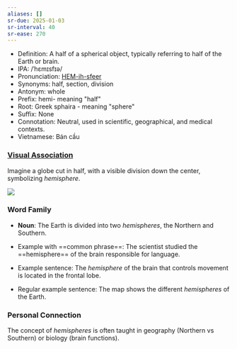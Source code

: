 ```yaml
---
aliases: []
sr-due: 2025-01-03
sr-interval: 40
sr-ease: 270
---
```

- Definition: A half of a spherical object, typically referring to half of the Earth or brain.
- IPA: /ˈhɛmɪsfɪə/
- Pronunciation: [HEM-ih-sfeer](https://www.google.com/search?q=how+to+pronounce+hemisphere)
- Synonyms: half, section, division
- Antonym: whole
- Prefix: hemi- meaning "half"
- Root: Greek sphaira - meaning "sphere"
- Suffix: None
- Connotation: Neutral, used in scientific, geographical, and medical contexts.
- Vietnamese: Bán cầu

### [Visual Association](https://www.google.com/search?tbm=isch&q=hemisphere)

Imagine a globe cut in half, with a visible division down the center, symbolizing *hemisphere*.

![](https://d138zd1ktt9iqe.cloudfront.net/media/seo_landing_files/diksha-surface-area-of-hemisphere-01-1620886054.png)

### Word Family

- **Noun**: The Earth is divided into two *hemispheres*, the Northern and Southern.
  
- Example with ==common phrase==: The scientist studied the ==hemisphere== of the brain responsible for language.
- Example sentence: The *hemisphere* of the brain that controls movement is located in the frontal lobe.
- Regular example sentence: The map shows the different *hemispheres* of the Earth.

### Personal Connection

The concept of *hemispheres* is often taught in geography (Northern vs Southern) or biology (brain functions).
